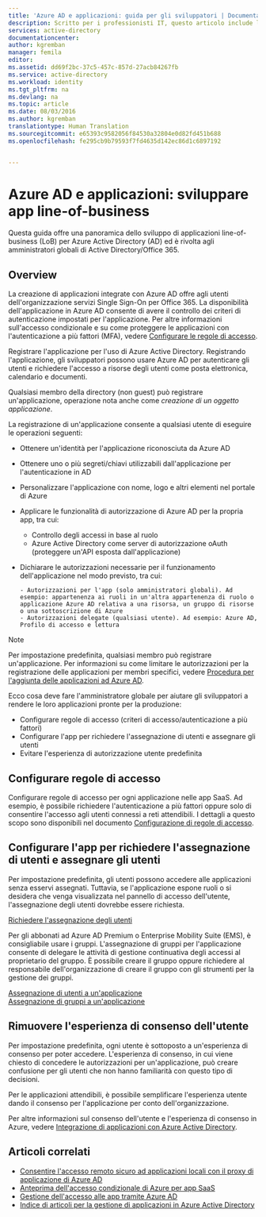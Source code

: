 ```yaml
---
title: 'Azure AD e applicazioni: guida per gli sviluppatori | Documentazione Microsoft'
description: Scritto per i professionisti IT, questo articolo include linee guida per l&quot;integrazione delle applicazioni di Azure in Active Directory.
services: active-directory
documentationcenter: 
author: kgremban
manager: femila
editor: 
ms.assetid: dd69f2bc-37c5-457c-857d-27acb84267fb
ms.service: active-directory
ms.workload: identity
ms.tgt_pltfrm: na
ms.devlang: na
ms.topic: article
ms.date: 08/03/2016
ms.author: kgremban
translationtype: Human Translation
ms.sourcegitcommit: e65393c9582056f84530a32804e0d82fd451b688
ms.openlocfilehash: fe295cb9b79593f7fd4635d142ec86d1c6897192


---
```

# <a name="azure-ad-and-applications-develop-line-of-business-apps"></a>Azure AD e applicazioni: sviluppare app line-of-business
Questa guida offre una panoramica dello sviluppo di applicazioni line-of-business (LoB) per Azure Active Directory (AD) ed è rivolta agli amministratori globali di Active Directory/Office 365.

## <a name="overview"></a>Overview
La creazione di applicazioni integrate con Azure AD offre agli utenti dell'organizzazione servizi Single Sign-On per Office 365. La disponibilità dell'applicazione in Azure AD consente di avere il controllo dei criteri di autenticazione impostati per l'applicazione. Per altre informazioni sull'accesso condizionale e su come proteggere le applicazioni con l'autenticazione a più fattori (MFA), vedere [Configurare le regole di accesso](active-directory-conditional-access-azuread-connected-apps.md).

Registrare l'applicazione per l'uso di Azure Active Directory. Registrando l'applicazione, gli sviluppatori possono usare Azure AD per autenticare gli utenti e richiedere l'accesso a risorse degli utenti come posta elettronica, calendario e documenti.

Qualsiasi membro della directory (non guest) può registrare un'applicazione, operazione nota anche come *creazione di un oggetto applicazione*.

La registrazione di un'applicazione consente a qualsiasi utente di eseguire le operazioni seguenti:

* Ottenere un'identità per l'applicazione riconosciuta da Azure AD
* Ottenere uno o più segreti/chiavi utilizzabili dall'applicazione per l'autenticazione in AD
* Personalizzare l'applicazione con nome, logo e altri elementi nel portale di Azure
* Applicare le funzionalità di autorizzazione di Azure AD per la propria app, tra cui:
  
  * Controllo degli accessi in base al ruolo
  * Azure Active Directory come server di autorizzazione oAuth (proteggere un'API esposta dall'applicazione)
* Dichiarare le autorizzazioni necessarie per il funzionamento dell'applicazione nel modo previsto, tra cui:
  
      - Autorizzazioni per l'app (solo amministratori globali). Ad esempio: appartenenza ai ruoli in un'altra appartenenza di ruolo o applicazione Azure AD relativa a una risorsa, un gruppo di risorse o una sottoscrizione di Azure
      - Autorizzazioni delegate (qualsiasi utente). Ad esempio: Azure AD, Profilo di accesso e lettura

> [!NOTE]
> Per impostazione predefinita, qualsiasi membro può registrare un'applicazione. Per informazioni su come limitare le autorizzazioni per la registrazione delle applicazioni per membri specifici, vedere [Procedura per l'aggiunta delle applicazioni ad Azure AD](develop/active-directory-how-applications-are-added.md#who-has-permission-to-add-applications-to-my-azure-ad-instance).
> 
> 

Ecco cosa deve fare l'amministratore globale per aiutare gli sviluppatori a rendere le loro applicazioni pronte per la produzione:

* Configurare regole di accesso (criteri di accesso/autenticazione a più fattori)
* Configurare l'app per richiedere l'assegnazione di utenti e assegnare gli utenti
* Evitare l'esperienza di autorizzazione utente predefinita

## <a name="configure-access-rules"></a>Configurare regole di accesso
Configurare regole di accesso per ogni applicazione nelle app SaaS. Ad esempio, è possibile richiedere l'autenticazione a più fattori oppure solo di consentire l'accesso agli utenti connessi a reti attendibili. I dettagli a questo scopo sono disponibili nel documento [Configurazione di regole di accesso](active-directory-conditional-access-azuread-connected-apps.md).

## <a name="configure-the-app-to-require-user-assignment-and-assign-users"></a>Configurare l'app per richiedere l'assegnazione di utenti e assegnare gli utenti
Per impostazione predefinita, gli utenti possono accedere alle applicazioni senza esservi assegnati. Tuttavia, se l'applicazione espone ruoli o si desidera che venga visualizzata nel pannello di accesso dell'utente, l'assegnazione degli utenti dovrebbe essere richiesta.

[Richiedere l'assegnazione degli utenti](active-directory-applications-guiding-developers-requiring-user-assignment.md)

Per gli abbonati ad Azure AD Premium o Enterprise Mobility Suite (EMS), è consigliabile usare i gruppi. L'assegnazione di gruppi per l'applicazione consente di delegare le attività di gestione continuativa degli accessi al proprietario del gruppo. È possibile creare il gruppo oppure richiedere al responsabile dell'organizzazione di creare il gruppo con gli strumenti per la gestione dei gruppi.

[Assegnazione di utenti a un'applicazione](active-directory-applications-guiding-developers-assigning-users.md)  
[Assegnazione di gruppi a un'applicazione](active-directory-applications-guiding-developers-assigning-groups.md)

## <a name="suppress-user-consent"></a>Rimuovere l'esperienza di consenso dell'utente
Per impostazione predefinita, ogni utente è sottoposto a un'esperienza di consenso per poter accedere. L'esperienza di consenso, in cui viene chiesto di concedere le autorizzazioni per un'applicazione, può creare confusione per gli utenti che non hanno familiarità con questo tipo di decisioni.

Per le applicazioni attendibili, è possibile semplificare l'esperienza utente dando il consenso per l'applicazione per conto dell'organizzazione.

Per altre informazioni sul consenso dell'utente e l'esperienza di consenso in Azure, vedere [Integrazione di applicazioni con Azure Active Directory](active-directory-integrating-applications.md).

## <a name="related-articles"></a>Articoli correlati
* [Consentire l'accesso remoto sicuro ad applicazioni locali con il proxy di applicazione di Azure AD](active-directory-application-proxy-get-started.md)
* [Anteprima dell'accesso condizionale di Azure per app SaaS](active-directory-conditional-access-azuread-connected-apps.md)
* [Gestione dell'accesso alle app tramite Azure AD](active-directory-managing-access-to-apps.md)
* [Indice di articoli per la gestione di applicazioni in Azure Active Directory](active-directory-apps-index.md)




<!--HONumber=Jan17_HO3-->


